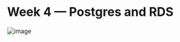 # Week 4 — Postgres and RDS


![image](https://user-images.githubusercontent.com/124447960/225634909-192d256e-76ba-4991-96c3-9b245c131bd3.png)
